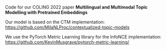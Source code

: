 Code for our COLING 2022 paper **Multilingual and Multimodal Topic Modelling with Pretrained Embeddings**

Our model is based on the CTM implementation: https://github.com/MilaNLProc/contextualized-topic-models

We use the PyTorch Metric Learning library for the InfoNCE implementation: https://github.com/KevinMusgrave/pytorch-metric-learning/

